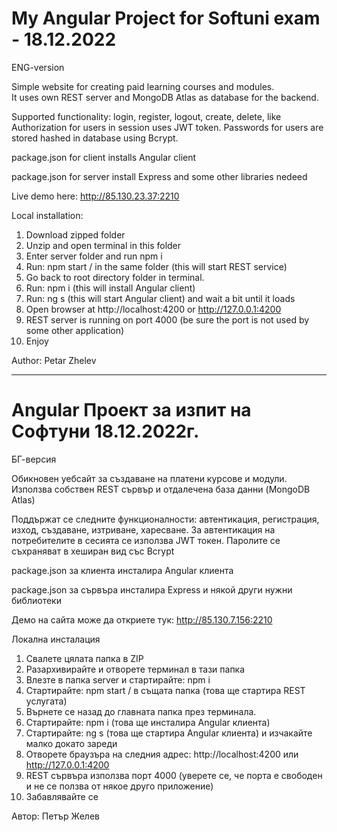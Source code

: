 # My Angular Project for Softuni exam - 18.12.2022

ENG-version

Simple website for creating paid learning courses and modules.  
It uses own REST server and MongoDB Atlas as database for the backend.

Supported functionality: login, register, logout, create, delete, like
Authorization for users in session uses JWT token. Passwords for users are stored hashed in database using Bcrypt.

package.json for client installs Angular client

package.json for server install Express and some other libraries nedeed

Live demo here: http://85.130.23.37:2210

Local installation:

1. Download zipped folder
2. Unzip and open terminal in this folder
3. Enter server folder and run npm i
4. Run: npm start / in the same folder (this will start REST service)
5. Go back to root directory folder in terminal.
6. Run: npm i (this will install Angular client)
7. Run: ng s (this will start Angular client) and wait a bit until it loads
8. Open browser at http://localhost:4200 or http://127.0.0.1:4200
9. REST server is running on port 4000 (be sure the port is not used by some other application)
10. Enjoy

Author: Petar Zhelev

---

# Angular Проект за изпит на Софтуни 18.12.2022г.

БГ-версия

Обикновен уебсайт за създаване на платени курсове и модули.
Използва собствен REST сървър и отдалечена база данни (MongoDB Atlas)

Поддържат се следните функционалности: автентикация, регистрация, изход, създаване, изтриване, харесване.
За автентикация на потребителите в сесията се използва JWT токен. Паролите се съхраняват в хеширан вид със Bcrypt

package.json за клиента инсталира Angular клиента

package.json за сървъра инсталира Express и някой други нужни библиотеки

Демо на сайта може да откриете тук: http://85.130.7.156:2210

Локална инсталация

1. Свалете цялата папка в ZIP
2. Разархивирайте и отворете терминал в тази папка
3. Влезте в папка server и стартирайте: npm i
4. Стартирайте: npm start / в същата папка (това ще стартира REST услугата)
5. Върнете се назад до главната папка през терминала.
6. Стартирайте: npm i (това ще инсталира Angular клиента)
7. Стартирайте: ng s (това ще стартира Angular клиента) и изчакайте малко докато зареди
8. Отворете браузъра на следния адрес: http://localhost:4200 или http://127.0.0.1:4200
9. REST сървъра използва порт 4000 (уверете се, че порта е свободен и не се ползва от някое друго приложение)
10. Забавлявайте се

Автор: Петър Желев
